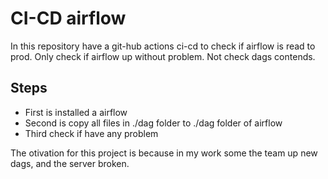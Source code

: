 # CI-CD airflow

In this repository have a git-hub actions ci-cd to check if airflow is read to prod.
Only check if airflow up without problem. Not check dags contends.

## Steps

- First is installed a airflow 
- Second is copy all files in ./dag folder to ./dag folder of airflow
- Third check if have any problem

The otivation for this project is because in my work some the team up new dags, and the server broken.
